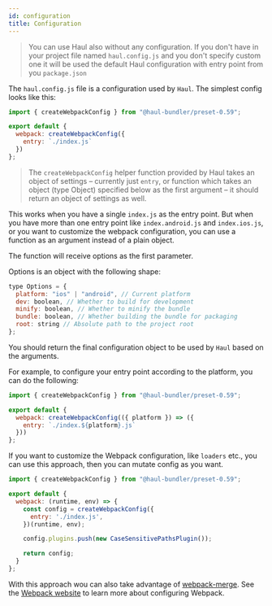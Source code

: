 ```yaml
---
id: configuration
title: Configuration
---
```


> You can use Haul also without any configuration. If you don't have in your project file named `haul.config.js` and you don't specify custom one it will be used the default Haul configuration with entry point from you `package.json`



The `haul.config.js` file is a configuration used by `Haul`. The simplest config looks like this:

```js
import { createWebpackConfig } from "@haul-bundler/preset-0.59";

export default {
  webpack: createWebpackConfig({
    entry: `./index.js`
  })
};
```

> The `createWebpackConfig` helper function provided by Haul takes an object of settings – currently just `entry`, or function which takes an object (type Object) specified below as the first argument – it should return an object of settings as well. 

This works when you have a single `index.js` as the entry point. But when you have more than one entry point like `index.android.js` and `index.ios.js`, or you want to customize the webpack configuration, you can use a function as an argument instead of a plain object.

The function will receive options as the first parameter.

Options is an object with the following shape:

```js
type Options = {
  platform: "ios" | "android", // Current platform
  dev: boolean, // Whether to build for development
  minify: boolean, // Whether to minify the bundle
  bundle: boolean, // Whether building the bundle for packaging
  root: string // Absolute path to the project root
};
```

You should return the final configuration object to be used by `Haul` based on the arguments.

For example, to configure your entry point according to the platform, you can do the following:

```js
import { createWebpackConfig } from "@haul-bundler/preset-0.59";

export default {
  webpack: createWebpackConfig(({ platform }) => ({
    entry: `./index.${platform}.js`
  }))
};
```

If you want to customize the Webpack configuration, like `loaders` etc., you can use this approach, then you can mutate config as you want.

```js
import { createWebpackConfig } from "@haul-bundler/preset-0.59";

export default {
  webpack: (runtime, env) => {
    const config = createWebpackConfig({
      entry: './index.js',
    })(runtime, env);

    config.plugins.push(new CaseSensitivePathsPlugin());

    return config;
  }
};
```

With this approach wou can also take advantage of [webpack-merge](https://github.com/survivejs/webpack-merge). See the [Webpack website](https://webpack.js.org/) to learn more about configuring Webpack.
